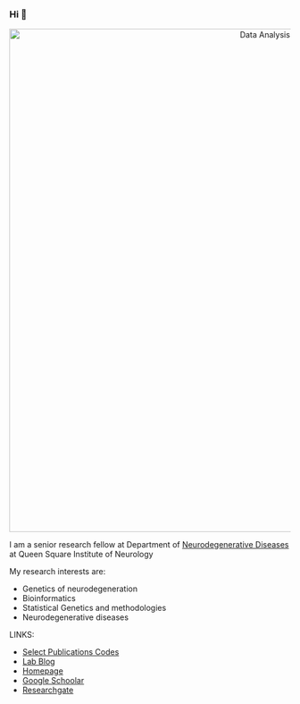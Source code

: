 ### Hi 👋

<p align="center">
<img src="./peakpx.jpg" alt="Data Analysis" width="900">
</p>

I am a senior research fellow at Department of [Neurodegenerative Diseases](https://iris.ucl.ac.uk/iris/browse/profile?upi=MSHOA86) at Queen Square Institute of Neurology

My research interests are:
                                                                
- Genetics of neurodegeneration
- Bioinformatics
- Statistical Genetics and methodologies
- Neurodegenerative diseases


LINKS:
- [Select Publications Codes](https://github.com/MaryamShoai/Codes)
- [Lab Blog](https://hardy-lab-statistical-genetics.github.io/)
- [Homepage](https://iris.ucl.ac.uk/iris/browse/profile?upi=MSHOA86)
- [Google Schoolar](https://scholar.google.co.uk/citations?user=T2LfphYAAAAJ&hl=en)
- [Researchgate](https://www.researchgate.net/profile/Maryam-Shoai)
